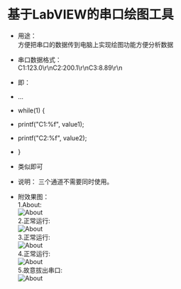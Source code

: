 ﻿# 基于LabVIEW的串口绘图工具

* 用途：<br>方便把串口的数据传到电脑上实现绘图功能方便分析数据

* 串口数据格式：<br>C1:123.0\r\nC2:200.1\r\nC3:8.89\r\n<br>
* 即：
* ...
* while(1) {
*   printf("C1:%f", value1);
*   printf("C2:%f", value2);
* }
* 类似即可
* 说明：
  三个通道不需要同时使用。

* 附效果图：<br>1.About:<br>![About](https://github.com/shuai132/SerialChart_LabVIEW/blob/master/1_About.png)
<br>2.正常运行:<br>![About](https://github.com/shuai132/SerialChart_LabVIEW/blob/master/2_正常运行0.png)
<br>3.正常运行:<br>![About](https://github.com/shuai132/SerialChart_LabVIEW/blob/master/2_正常运行1.png)
<br>4.正常运行:<br>![About](https://github.com/shuai132/SerialChart_LabVIEW/blob/master/2_正常运行2.png)
<br>5.故意拔出串口:<br>![About](https://github.com/shuai132/SerialChart_LabVIEW/blob/master/3_故意拔出串口.png)
